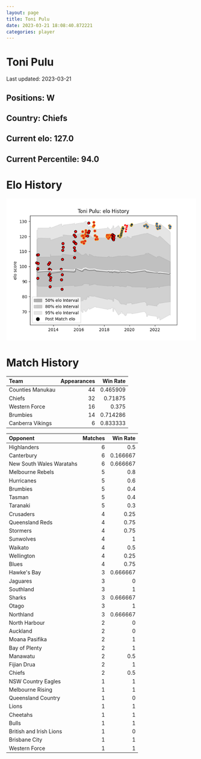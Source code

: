 ```yaml
---  
layout: page  
title: Toni Pulu  
date: 2023-03-21 18:08:40.872221  
categories: player  
---
```

# Toni Pulu


Last updated: 2023-03-21
## Positions: W

## Country: Chiefs

## Current elo: 127.0

## Current Percentile: 94.0

# Elo History


![elo history](history_ToniPulu.png)
# Match History


| Team             |   Appearances |   Win Rate |
|:-----------------|--------------:|-----------:|
| Counties Manukau |            44 |   0.465909 |
| Chiefs           |            32 |   0.71875  |
| Western Force    |            16 |   0.375    |
| Brumbies         |            14 |   0.714286 |
| Canberra Vikings |             6 |   0.833333 |

| Opponent                 |   Matches |   Win Rate |
|:-------------------------|----------:|-----------:|
| Highlanders              |         6 |   0.5      |
| Canterbury               |         6 |   0.166667 |
| New South Wales Waratahs |         6 |   0.666667 |
| Melbourne Rebels         |         5 |   0.8      |
| Hurricanes               |         5 |   0.6      |
| Brumbies                 |         5 |   0.4      |
| Tasman                   |         5 |   0.4      |
| Taranaki                 |         5 |   0.3      |
| Crusaders                |         4 |   0.25     |
| Queensland Reds          |         4 |   0.75     |
| Stormers                 |         4 |   0.75     |
| Sunwolves                |         4 |   1        |
| Waikato                  |         4 |   0.5      |
| Wellington               |         4 |   0.25     |
| Blues                    |         4 |   0.75     |
| Hawke's Bay              |         3 |   0.666667 |
| Jaguares                 |         3 |   0        |
| Southland                |         3 |   1        |
| Sharks                   |         3 |   0.666667 |
| Otago                    |         3 |   1        |
| Northland                |         3 |   0.666667 |
| North Harbour            |         2 |   0        |
| Auckland                 |         2 |   0        |
| Moana Pasifika           |         2 |   1        |
| Bay of Plenty            |         2 |   1        |
| Manawatu                 |         2 |   0.5      |
| Fijian Drua              |         2 |   1        |
| Chiefs                   |         2 |   0.5      |
| NSW Country Eagles       |         1 |   1        |
| Melbourne Rising         |         1 |   1        |
| Queensland Country       |         1 |   0        |
| Lions                    |         1 |   1        |
| Cheetahs                 |         1 |   1        |
| Bulls                    |         1 |   1        |
| British and Irish Lions  |         1 |   0        |
| Brisbane City            |         1 |   1        |
| Western Force            |         1 |   1        |